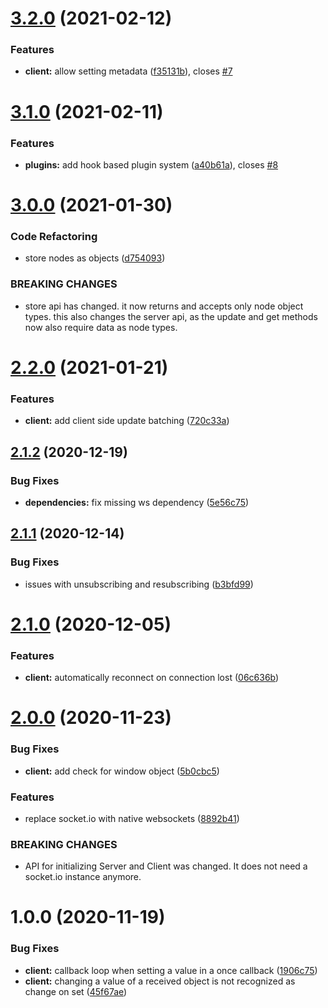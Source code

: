 # [3.2.0](https://github.com/TimoBechtel/socketdb/compare/v3.1.0...v3.2.0) (2021-02-12)


### Features

* **client:** allow setting metadata ([f35131b](https://github.com/TimoBechtel/socketdb/commit/f35131b2ee93fbfd881431a7f576bd61ff125e15)), closes [#7](https://github.com/TimoBechtel/socketdb/issues/7)

# [3.1.0](https://github.com/TimoBechtel/socketdb/compare/v3.0.0...v3.1.0) (2021-02-11)


### Features

* **plugins:** add hook based plugin system ([a40b61a](https://github.com/TimoBechtel/socketdb/commit/a40b61ab69d9846146dfff9c845adbfc3ef5a2ff)), closes [#8](https://github.com/TimoBechtel/socketdb/issues/8)

# [3.0.0](https://github.com/TimoBechtel/socketdb/compare/v2.2.0...v3.0.0) (2021-01-30)


### Code Refactoring

* store nodes as objects ([d754093](https://github.com/TimoBechtel/socketdb/commit/d75409333e65e06812d8d737131a1d1439b6ad90))


### BREAKING CHANGES

* store api has changed. it now returns and accepts only node object types. this also
changes the server api, as the update and get methods now also require data as node types.

# [2.2.0](https://github.com/TimoBechtel/socketdb/compare/v2.1.2...v2.2.0) (2021-01-21)


### Features

* **client:** add client side update batching ([720c33a](https://github.com/TimoBechtel/socketdb/commit/720c33abb5c37fc673f70d0a1b009d4567e664b0))

## [2.1.2](https://github.com/TimoBechtel/socketdb/compare/v2.1.1...v2.1.2) (2020-12-19)


### Bug Fixes

* **dependencies:** fix missing ws dependency ([5e56c75](https://github.com/TimoBechtel/socketdb/commit/5e56c75a5f5b144f3b2c2573e2161997004f5b2e))

## [2.1.1](https://github.com/TimoBechtel/socketdb/compare/v2.1.0...v2.1.1) (2020-12-14)


### Bug Fixes

* issues with unsubscribing and resubscribing ([b3bfd99](https://github.com/TimoBechtel/socketdb/commit/b3bfd991b18ae6321518b0b237f8eae4a0b855be))

# [2.1.0](https://github.com/TimoBechtel/socketdb/compare/v2.0.0...v2.1.0) (2020-12-05)


### Features

* **client:** automatically reconnect on connection lost ([06c636b](https://github.com/TimoBechtel/socketdb/commit/06c636be0fc0ba266776ed10e6638a8394c8639f))

# [2.0.0](https://github.com/TimoBechtel/socketdb/compare/v1.0.0...v2.0.0) (2020-11-23)


### Bug Fixes

* **client:** add check for window object ([5b0cbc5](https://github.com/TimoBechtel/socketdb/commit/5b0cbc54d883bbc7dfa8d366bacec73b67df7464))


### Features

* replace socket.io with native websockets ([8892b41](https://github.com/TimoBechtel/socketdb/commit/8892b41e77ccce2a689df3c16fcb04da164e4973))


### BREAKING CHANGES

* API for initializing Server and Client was changed. It does not need a socket.io instance anymore.

# 1.0.0 (2020-11-19)


### Bug Fixes

* **client:** callback loop when setting a value in a once callback ([1906c75](https://github.com/TimoBechtel/socketdb/commit/1906c757566fef73d1169bb4ec2b044d85182d8f))
* **client:** changing a value of a received object is not recognized as change on set ([45f67ae](https://github.com/TimoBechtel/socketdb/commit/45f67ae82400dbff2be7bc8380f0dfedc58aaf01))
